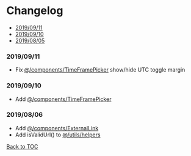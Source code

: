 # Changelog

- [2019/09/11](#2019/09/11)
- [2019/09/10](#2019/09/10)
- [2019/08/05](#2019/08/06)

### 2019/09/11

- Fix [@/components/TimeFramePicker][timeframepicker] show/hide UTC toggle margin

### 2019/09/10

- Add [@/components/TimeFramePicker][timeframepicker]

### 2019/08/06

- Add [@/components/ExternalLink][externallink]
- Add isValidUrl() to [@/utils/helpers][helpers]

[Back to TOC](#Changelog)

[timeframepicker]: /components/TimeFramePicker.vue
[externallink]: /components/ExternalLink.vue
[helpers]: /utils/helpers.js
